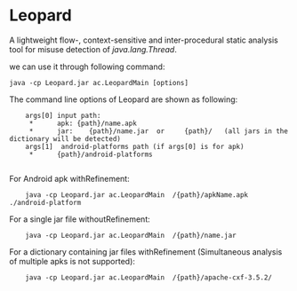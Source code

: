 # Leopard

A lightweight flow-, context-sensitive and inter-procedural static analysis tool for misuse detection of _java.lang.Thread_.

we can use it through following command:

    java -cp Leopard.jar ac.LeopardMain [options]

The command line options of Leopard are shown as following:
    
```
    args[0] input path:
	 * 		apk: {path}/name.apk   
	 * 		jar: 	{path}/name.jar  or 	{path}/   (all jars in the dictionary will be detected) 
	args[1]  android-platforms path (if args[0] is for apk)
	 *      {path}/android-platforms
	
```

For Android apk withRefinement:
```
    java -cp Leopard.jar ac.LeopardMain  /{path}/apkName.apk  ./android-platform
```

For a single jar file withoutRefinement:
```
    java -cp Leopard.jar ac.LeopardMain  /{path}/name.jar
```

For a dictionary containing jar files withRefinement (Simultaneous analysis of multiple apks is not supported):
```
    java -cp Leopard.jar ac.LeopardMain  /{path}/apache-cxf-3.5.2/
```